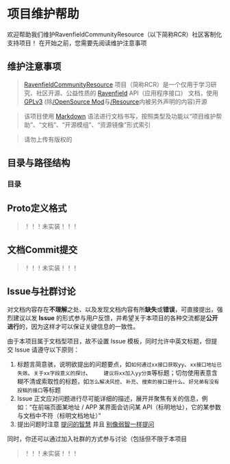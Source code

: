 # 项目维护帮助

欢迎帮助我们维护RavenfieldCommunityResource（以下简称RCR）社区客制化支持项目！
在开始之前，您需要先阅读维护注意事项

## 维护注意事项

> [RavenfieldCommunityResource](/) 项目（简称RCR）是一个仅用于学习研究、社区开源、公益性质的 [Ravenfield](https://ravenfieldgame.com/) API（应用程序接口） 文档，使用 [GPLv3](LICENSE) (除[/OpenSource Mod](/OpenSource%20Mod)与[/Resource](/Resource)内被另外声明的内容)开源

> 该项目使用 [Markdown](https://zh.wikipedia.org/zh-cn/Markdown) 语法进行文档书写，按照类型及功能以“项目维护帮助”、“文档”、“开源模组”、“资源镜像”形式索引

> 请勿上传有版权的

## 目录与路径结构

### 目录



## Proto定义格式

> ！！！未实装！！！

## 文档Commit提交

> ！！！未实装！！！

## Issue与社群讨论

对文档内容存在**不理解**之处、以及发现文档内容有所**缺失**或**错误**，可直接提出，强烈建议以发 **Issue** 的形式参与用户反馈，并希望关于本项目的各种交流都是**公开进行**的，因为这样才可以保证关键信息的一致性。

由于本项目属于文档型项目，故不设置 Issue 模板，同时允许中英文标题，但提交 Issue 请遵守以下原则：

1. 标题言简意骇，说明欲提出的问题要点，如`如何通过xx接口获取yy`、`xx接口地址已失效`、`关于xx字段意义的探讨`、`	建议将xx加入yy分类`等标题；切勿使用表意含糊不清或索取性的标题，如`怎么解决风控`、`补充`、`搜索的接口是什么`、`好兄弟有没有投稿的接口`等标题
2. Issue 正文应对问题进行尽可能详细的描述，展开并聚焦有关的信息，例如：“在前端页面某地址 / APP 某界面会访问某 API（标明地址），它的某参数与文档中不符（标明文档地址）”
3.  提出问题时注意 [提问的智慧](https://github.com/ryanhanwu/How-To-Ask-Questions-The-Smart-Way/blob/main/README-zh_CN.md) 并且 [别像弱智一样提问](https://github.com/tangx/Stop-Ask-Questions-The-Stupid-Ways)

同时，你还可以通过加入社群的方式参与讨论（包括但不限于本项目
> ！！！未实装！！！
